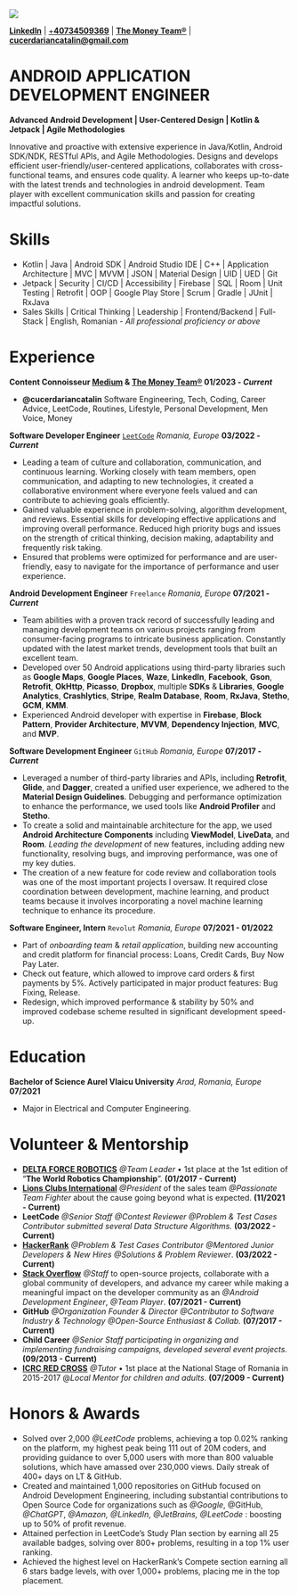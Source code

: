 <img src="https://komarev.com/ghpvc/?username=cucerdariancatalin&&style=flat-square" align="center" />

**[LinkedIn](https://www.linkedin.com/in/cucerdariancatalin/)**
|
[+**40734509369**](tel:+40734509369)
|
**[The Money Team®](https://www.linkedin.com/newsletters/7034097027214946304/)**
|
**<cucerdariancatalin@gmail.com>**

# ANDROID APPLICATION DEVELOPMENT ENGINEER

**Advanced Android Development | User-Centered Design | Kotlin & Jetpack | Agile Methodologies**

Innovative and proactive with extensive experience in Java/Kotlin, Android SDK/NDK, RESTful APIs, and Agile Methodologies. Designs and develops efficient user-friendly/user-centered applications, collaborates with cross-functional teams, and ensures code quality. A learner who keeps up-to-date with the latest trends and technologies in android development. Team player with excellent communication skills and passion for creating impactful solutions.

# Skills

- Kotlin | Java | Android SDK | Android Studio IDE | C++ | Application Architecture | MVC | MVVM | JSON | Material Design | UID | UED | Git
- Jetpack | Security | CI/CD | Accessibility | Firebase | SQL | Room | Unit Testing | Retrofit | OOP | Google Play Store  | Scrum | Gradle | JUnit | RxJava
- Sales Skills | Critical Thinking | Leadership | Frontend/Backend | Full-Stack | English, Romanian - *All professional proficiency or above*

# Experience

**Content Connoisseur [Medium](https://medium.com/@cucerdariancatalin) & [The Money Team®](https://www.linkedin.com/newsletters/7034097027214946304/) 01/2023 - *Current***

- **@cucerdariancatalin** Software Engineering, Tech, Coding, Career Advice, LeetCode, Routines, Lifestyle, Personal Development, Men Voice, Money

**Software Developer Engineer** [`LeetCode`](https://leetcode.com/cucerdariancatalin/) *Romania, Europe* **03/2022 - *Current***
- Leading a team of culture and collaboration, communication, and continuous learning. Working closely with team members, open communication, and adapting to new technologies, it created a collaborative environment where everyone feels valued and can contribute to achieving goals efficiently.
- Gained valuable experience in problem-solving, algorithm development, and reviews. Essential skills for developing effective applications and improving overall performance. Reduced high priority bugs and issues on the strength of critical thinking, decision making, adaptability and frequently risk taking.
- Ensured that problems were optimized for performance and are user-friendly, easy to navigate for the importance of performance and user experience.

**Android Development Engineer** ``Freelance`` *Romania, Europe* **07/2021 - *Current***

- Team abilities with a proven track record of successfully leading and managing development teams on various projects ranging from consumer-facing programs to intricate business application. Constantly updated with the latest market trends, development tools that built an excellent team.
- Developed over 50 Android applications using third-party libraries such as **Google Maps**, **Google Places**, **Waze**, **LinkedIn**, **Facebook**, **Gson**, **Retrofit**, **OkHttp**, **Picasso**, **Dropbox**, multiple **SDKs** & **Libraries**, **Google Analytics**, **Crashlytics**, **Stripe**, **Realm Database**, **Room**, **RxJava**, **Stetho**, **GCM**, **KMM**.
- Experienced Android developer with expertise in **Firebase**, **Block Pattern**, **Provider Architecture**, **MVVM**, **Dependency Injection**, **MVC**, and **MVP**.

**Software Development Engineer** `GitHub` *Romania, Europe* **07/2017 - *Current***

- Leveraged a number of third-party libraries and APIs, including **Retrofit**, **Glide**, and **Dagger**, created a unified user experience, we adhered to the **Material Design Guidelines**. Debugging and performance optimization to enhance the performance, we used tools like **Android Profiler** and **Stetho**.
- To create a solid and maintainable architecture for the app, we used **Android Architecture Components** including **ViewModel**, **LiveData**, and **Room**. *Leading the development* of new features, including adding new functionality, resolving bugs, and improving performance, was one of my key duties.
- The creation of a new feature for code review and collaboration tools was one of the most important projects I oversaw. It required close coordination between development, machine learning, and product teams because it involves incorporating a novel machine learning technique to enhance its procedure.

**Software Engineer, Intern** `Revolut` *Romania, Europe* **07/2021 - 01/2022**

- Part of *onboarding team* & *retail application*, building new accounting and credit platform for financial process: Loans, Credit Cards, Buy Now Pay Later.
- Check out feature, which allowed to improve card orders & first payments by 5%. Actively participated in major product features: Bug Fixing, Release.
- Redesign, which improved performance & stability by 50% and improved codebase scheme resulted in significant development speed-up.

# Education

**Bachelor of Science Aurel Vlaicu University** *Arad, Romania, Europe* **07/2021**

- Major in Electrical and Computer Engineering.

# Volunteer & Mentorship

- [**DELTA FORCE ROBOTICS**](https://www.deltaforce.ro) *@Team Leader* • 1st place at the 1st edition of “**The World Robotics Championship**”. **(01/2017 - Current)**
- [**Lions Clubs International**](https://www.lionsclubarad.ro) *@President* of the sales team *@Passionate Team Fighter* about the cause going beyond what is expected. **(11/2021 - Current)**
- **LeetCode** *@Senior Staff @Contest Reviewer @Problem & Test Cases Contributor submitted several Data Structure Algorithms.* **(03/2022 - Current)**
- [**HackerRank**](https://www.hackerrank.com/dariancucer) *@Problem & Test Cases Contributor @Mentored Junior Developers & New Hires @Solutions & Problem Reviewer*. **(03/2022 - Current)**
- [**Stack Overflow**](https://stackoverflow.com/users/16528677/darian-c%C4%83t%C4%83lin-cucer?tab=profile) *@Staff* to open-source projects, collaborate with a global community of developers, and advance my career while making a meaningful impact on the developer community as an *@Android Development Engineer*, *@Team Player*. **(07/2021 - Current)**
- **GitHub** *@Organization Founder & Director @Contributor to Software Industry & Technology @Open-Source Enthusiast & Collab.* **(07/2017 - Current)**
- **Child Career** *@Senior Staff participating in organizing and implementing fundraising campaigns, developed several event projects.* **(09/2013 - Current)**
- [**ICRC RED CROSS**](https://www.crucearosiearad.ro) *@Tutor* • 1st place at the National Stage of Romania in 2015-2017 @*Local Mentor for children and adults*. **(07/2009 - Current)**

# Honors & Awards

- Solved over 2,000 *@LeetCode* problems, achieving a top 0.02% ranking on the platform, my highest peak being 111 out of 20M coders, and providing guidance to over 5,000 users with more than 800 valuable solutions, which have amassed over 230,000 views. Daily streak of 400+ days on LT & GitHub.
- Created and maintained 1,000 repositories on GitHub focused on Android Development Engineering, including substantial contributions to Open Source Code for organizations such as *@Google*, @GitHub, *@ChatGPT*, *@Amazon, @LinkedIn*, *@JetBrains, @LeetCode* : boosting up to 50% of profit revenue.
- Attained perfection in LeetCode’s Study Plan section by earning all 25 available badges, solving over 800+ problems, resulting in a top 1% user ranking.
- Achieved the highest level on HackerRank’s Compete section earning all 6 stars badge levels, with over 1,000+ problems, placing me in the top placement.
